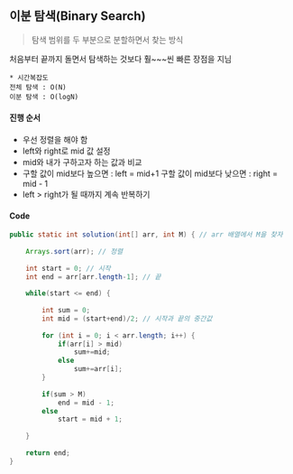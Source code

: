 ## 이분 탐색(Binary Search)

> 탐색 범위를 두 부분으로 분할하면서 찾는 방식

처음부터 끝까지 돌면서 탐색하는 것보다 훨~~~씬 빠른 장점을 지님

```
* 시간복잡도
전체 탐색 : O(N)
이분 탐색 : O(logN)
```



#### 진행 순서

- 우선 정렬을 해야 함
- left와 right로 mid 값 설정
- mid와 내가 구하고자 하는 값과 비교
- 구할 값이 mid보다 높으면 : left = mid+1
  구할 값이 mid보다 낮으면 : right = mid - 1
- left > right가 될 때까지 계속 반복하기



#### Code

```java
public static int solution(int[] arr, int M) { // arr 배열에서 M을 찾자
	
    Arrays.sort(arr); // 정렬
	
	int start = 0; // 시작
	int end = arr[arr.length-1]; // 끝
	
	while(start <= end) {
		
		int sum = 0;
		int mid = (start+end)/2; // 시작과 끝의 중간값
		
		for (int i = 0; i < arr.length; i++) {
			if(arr[i] > mid)
				sum+=mid;
			else
				sum+=arr[i];
		}
		
		if(sum > M)
			end = mid - 1;
		else
			start = mid + 1;
		
	}
    
	return end;
}
```

